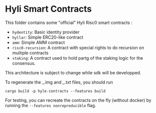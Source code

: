 # Hyli Smart Contracts

This folder contains some "official" Hyli Risc0 smart contracts :

- `hydentity`: Basic identity provider
- `hyllar`: Simple ERC20-like contract
- `amm`: Simple AMM contract
- `risc0-recursion`: A contract with special rights to do recursion on multiple contracts
- `staking`: A contract used to hold partg of the staking logic for the consensus.

This architecture is subject to change while sdk will be developped.

To regenerate the _.img and _.txt files, you should run

```
cargo build -p hyle-contracts --features build
```

For testing, you can recreate the contracts on the fly (without docker) by running the `--features nonreproducible` flag.
